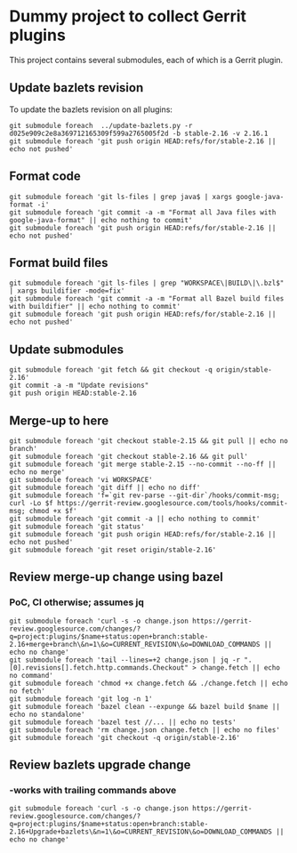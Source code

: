 # Dummy project to collect Gerrit plugins

This project contains several submodules, each of which is a Gerrit plugin.

## Update bazlets revision

To update the bazlets revision on all plugins:

```
git submodule foreach  ../update-bazlets.py -r d025e909c2e8a369712165309f599a2765005f2d -b stable-2.16 -v 2.16.1
git submodule foreach 'git push origin HEAD:refs/for/stable-2.16 || echo not pushed'
```

## Format code

```
git submodule foreach 'git ls-files | grep java$ | xargs google-java-format -i'
git submodule foreach 'git commit -a -m "Format all Java files with google-java-format" || echo nothing to commit'
git submodule foreach 'git push origin HEAD:refs/for/stable-2.16 || echo not pushed'
```

## Format build files

```
git submodule foreach 'git ls-files | grep "WORKSPACE\|BUILD\|\.bzl$" | xargs buildifier -mode=fix'
git submodule foreach 'git commit -a -m "Format all Bazel build files with buildifier" || echo nothing to commit'
git submodule foreach 'git push origin HEAD:refs/for/stable-2.16 || echo not pushed'
```

## Update submodules

```
git submodule foreach 'git fetch && git checkout -q origin/stable-2.16'
git commit -a -m "Update revisions"
git push origin HEAD:stable-2.16
```

## Merge-up to here

```
git submodule foreach 'git checkout stable-2.15 && git pull || echo no branch'
git submodule foreach 'git checkout stable-2.16 && git pull'
git submodule foreach 'git merge stable-2.15 --no-commit --no-ff || echo no merge'
git submodule foreach 'vi WORKSPACE'
git submodule foreach 'git diff || echo no diff'
git submodule foreach 'f=`git rev-parse --git-dir`/hooks/commit-msg; curl -Lo $f https://gerrit-review.googlesource.com/tools/hooks/commit-msg; chmod +x $f'
git submodule foreach 'git commit -a || echo nothing to commit'
git submodule foreach 'git status'
git submodule foreach 'git push origin HEAD:refs/for/stable-2.16 || echo not pushed'
git submodule foreach 'git reset origin/stable-2.16'
```

## Review merge-up change using bazel
### PoC, CI otherwise; assumes jq

```
git submodule foreach 'curl -s -o change.json https://gerrit-review.googlesource.com/changes/?q=project:plugins/$name+status:open+branch:stable-2.16+merge+branch\&n=1\&o=CURRENT_REVISION\&o=DOWNLOAD_COMMANDS || echo no change'
git submodule foreach 'tail --lines=+2 change.json | jq -r ".[0].revisions[].fetch.http.commands.Checkout" > change.fetch || echo no command'
git submodule foreach 'chmod +x change.fetch && ./change.fetch || echo no fetch'
git submodule foreach 'git log -n 1'
git submodule foreach 'bazel clean --expunge && bazel build $name || echo no standalone'
git submodule foreach 'bazel test //... || echo no tests'
git submodule foreach 'rm change.json change.fetch || echo no files'
git submodule foreach 'git checkout -q origin/stable-2.16'
```

## Review bazlets upgrade change
### -works with trailing commands above

```
git submodule foreach 'curl -s -o change.json https://gerrit-review.googlesource.com/changes/?q=project:plugins/$name+status:open+branch:stable-2.16+Upgrade+bazlets\&n=1\&o=CURRENT_REVISION\&o=DOWNLOAD_COMMANDS || echo no change'
```


